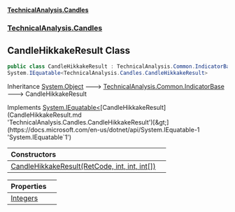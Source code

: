 #### [TechnicalAnalysis.Candles](TechnicalAnalysis.Candles.md 'TechnicalAnalysis.Candles')
### [TechnicalAnalysis.Candles](TechnicalAnalysis.Candles.md#TechnicalAnalysis.Candles 'TechnicalAnalysis.Candles')

## CandleHikkakeResult Class

```csharp
public class CandleHikkakeResult : TechnicalAnalysis.Common.IndicatorBase,
System.IEquatable<TechnicalAnalysis.Candles.CandleHikkakeResult>
```

Inheritance [System.Object](https://docs.microsoft.com/en-us/dotnet/api/System.Object 'System.Object') &#129106; [TechnicalAnalysis.Common.IndicatorBase](https://docs.microsoft.com/en-us/dotnet/api/TechnicalAnalysis.Common.IndicatorBase 'TechnicalAnalysis.Common.IndicatorBase') &#129106; CandleHikkakeResult

Implements [System.IEquatable&lt;](https://docs.microsoft.com/en-us/dotnet/api/System.IEquatable-1 'System.IEquatable`1')[CandleHikkakeResult](CandleHikkakeResult.md 'TechnicalAnalysis.Candles.CandleHikkakeResult')[&gt;](https://docs.microsoft.com/en-us/dotnet/api/System.IEquatable-1 'System.IEquatable`1')

| Constructors | |
| :--- | :--- |
| [CandleHikkakeResult(RetCode, int, int, int[])](CandleHikkakeResult.CandleHikkakeResult(RetCode,int,int,int[]).md 'TechnicalAnalysis.Candles.CandleHikkakeResult.CandleHikkakeResult(TechnicalAnalysis.Common.RetCode, int, int, int[])') | |

| Properties | |
| :--- | :--- |
| [Integers](CandleHikkakeResult.Integers.md 'TechnicalAnalysis.Candles.CandleHikkakeResult.Integers') | |
